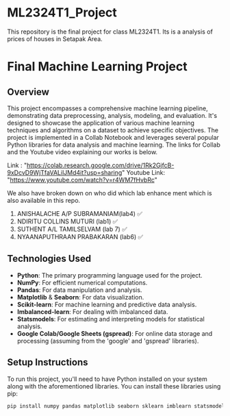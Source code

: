 # ML2324T1_Project
This repository is the final project for class ML2324T1. Its is a analysis of prices of houses in Setapak Area. 
# Final Machine Learning Project

## Overview

This project encompasses a comprehensive machine learning pipeline, demonstrating data preprocessing, analysis, modeling, and evaluation. It's designed to showcase the application of various machine learning techniques and algorithms on a dataset to achieve specific objectives. The project is implemented in a Collab Notebook and leverages several popular Python libraries for data analysis and machine learning.  The links for Collab and the Youtube video explaining our works is below.

Link : "https://colab.research.google.com/drive/1Rk2GjfcB-9xDcvD9WjTfaVALilJMd4it?usp=sharing" 
Youtube Link: "https://www.youtube.com/watch?v=r4WM7fHvbRc"

We also have broken down on who did which lab enhance ment which is also available in this repo. 
1. ANISHALACHE A/P SUBRAMANIAM(lab4) ✅
2. NDIRITU COLLINS MUTURI (lab1) ✅
3. SUTHENT A/L TAMILSELVAM (lab 7) ✅
4. NYAANAPUTHRAAN PRABAKARAN (lab6) ✅ 
## Technologies Used

- **Python**: The primary programming language used for the project.
- **NumPy**: For efficient numerical computations.
- **Pandas**: For data manipulation and analysis.
- **Matplotlib** & **Seaborn**: For data visualization.
- **Scikit-learn**: For machine learning and predictive data analysis.
- **Imbalanced-learn**: For dealing with imbalanced data.
- **Statsmodels**: For estimating and interpreting models for statistical analysis.
- **Google Colab/Google Sheets (gspread)**: For online data storage and processing (assuming from the 'google' and 'gspread' libraries).

## Setup Instructions

To run this project, you'll need to have Python installed on your system along with the aforementioned libraries. You can install these libraries using pip:

```bash
pip install numpy pandas matplotlib seaborn sklearn imblearn statsmodels gspread

